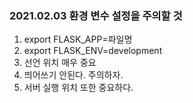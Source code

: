 ### 2021.02.03 환경 변수 설정을 주의할 것

1. export FLASK_APP=파일명
2. export FLASK_ENV=development
3. 선언 위치 매우 중요
4. 띄어쓰기 안된다. 주의하자.
5. 서버 실행 위치 또한 중요하다.
